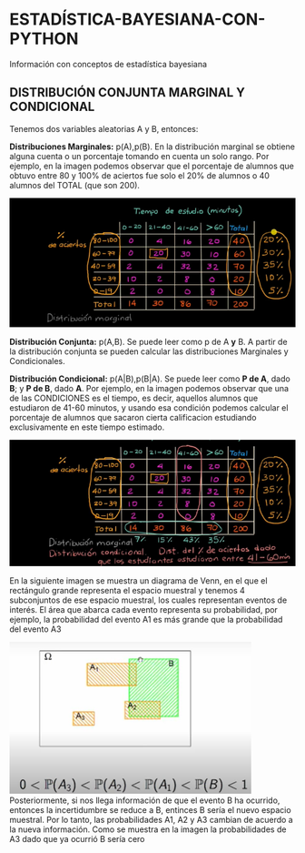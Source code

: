 # ESTADÍSTICA-BAYESIANA-CON-PYTHON
Información con conceptos de estadística bayesiana
## DISTRIBUCIÓN CONJUNTA MARGINAL Y CONDICIONAL
Tenemos dos variables aleatorias A y B, entonces:

**Distribuciones Marginales:** p(A),p(B).  En la distribución marginal se obtiene alguna cuenta o un porcentaje tomando en cuenta un solo rango. Por ejemplo, en la imagen podemos observar que el porcentaje de alumnos que obtuvo entre 80 y 100% de aciertos fue solo el 20% de alumnos o 40 alumnos del TOTAL (que son 200).

![Imagen](https://github.com/Parkins555/OPTIMIZACION-BAYESIANA/blob/main/Dis%20Marginal.PNG?raw=true)

**Distribución Conjunta:** p(A,B). Se puede leer como p de A **y** B. A partir de la distribución conjunta se pueden calcular las distribuciones Marginales y Condicionales.

**Distribución Condicional:** p(A|B),p(B|A). Se puede leer como **P de A**, dado **B**; y **P de B**, dado **A**. Por ejemplo, en la imagen podemos observar que una de las CONDICIONES es el tiempo, es decir, aquellos alumnos que estudiaron de 41-60 minutos, y usando esa condición podemos calcular el porcentaje de alumnos que sacaron cierta calificacion estudiando exclusivamente en este tiempo estimado.

![Imagen2](https://github.com/Parkins555/OPTIMIZACION-BAYESIANA/blob/main/Dis%20Condicional.PNG?raw=true)

En la siguiente imagen se muestra un diagrama de Venn, en el que el rectángulo grande representa el espacio muestral y tenemos 4 subconjuntos de ese espacio muestral, los cuales representan eventos de interés. El área que abarca cada evento representa su probabilidad, por ejemplo, la probabilidad del evento A1 es más grande que la probabilidad del evento A3

![Imagen 3](https://github.com/Parkins555/OPTIMIZACION-BAYESIANA/blob/main/diagrama%20venn.PNG?raw=true)
Posteriormente, si nos llega información de que el evento B ha ocurrido, entonces la incertidumbre se reduce a B, entinces B sería el nuevo espacio muestral. Por lo tanto, las probabilidades A1, A2 y A3 cambian de acuerdo a la nueva información. Como se muestra en la imagen la probabilidades de A3 dado que ya ocurrió B sería cero 
